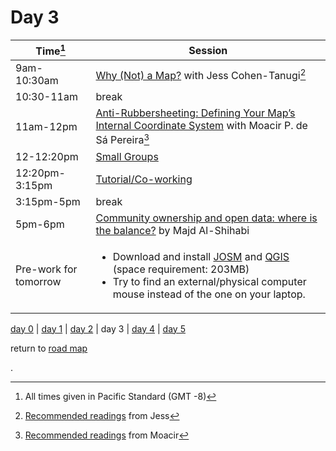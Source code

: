 # Day 3  



| Time[^1] | Session | 
| --- | --- |
| 9am-10:30am | [Why (Not) a Map?](curated_convos/cc2.md) with Jess Cohen-Tanugi[^2] |   
| 10:30-11am   | break    |
| 11am-12pm   | [Anti-Rubbersheeting: Defining Your Map’s Internal Coordinate System](workshop_materials/workshop3.md) with Moacir P. de Sá Pereira[^3] |
| 12-12:20pm  | [Small Groups](small_groups/small_group3.md)  |   
| 12:20pm-3:15pm |  [Tutorial/Co-working](coworking.md) | 
| 3:15pm-5pm   | break  |  
| 5pm-6pm  | [Community ownership and open data: where is the balance?](public_events.md#public-lecture-3) by Majd Al-Shihabi |
| Pre-work for tomorrow   | <ul><li>Download and install [JOSM](https://josm.openstreetmap.de/) and [QGIS](https://qgis.org/en/site/forusers/download.html) (space requirement: 203MB)</li><li>Try to find an external/physical computer mouse instead of the one on your laptop.</li><ul> |


[day 0](day0.md) | [day 1](day1.md) | [day 2](day2.md) | day 3 | [day 4](day4.md) | [day 5](day5.md)  

return to [road map](road_map.md)

[^1]: All times given in Pacific Standard (GMT -8)
[^2]: [Recommended readings](curated_convos/cc2.md#recommended-reading) from Jess  
[^3]: [Recommended readings](workshop_materials/workshop3.md) from Moacir  



.
